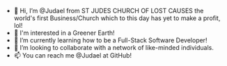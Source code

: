 - 👋 Hi, I’m @Judael from ST JUDES CHURCH OF LOST CAUSES the world's first Business/Church which to this day has yet to make a profit, lol!
- 👀 I'm interested in a Greener Earth!
- 🌱 I’m currently learning how to be a Full-Stack Software Developer!
- 💞️ I’m looking to collaborate with a network of like-minded individuals.
- 📫 You can reach me @Judael at GitHub!

<!---
Judael/Judael is a ✨ special ✨ repository because its `README.md` (this file) appears on your GitHub profile.
You can click the Preview link to take a look at your changes.
--->
